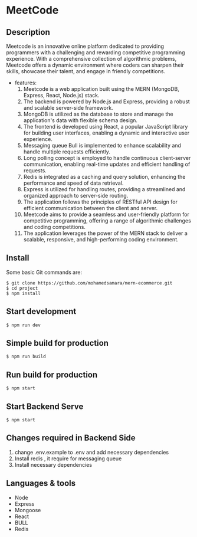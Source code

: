 # MeetCode
## Description
Meetcode is an innovative online platform dedicated to providing programmers with a challenging and rewarding competitive programming experience. With a comprehensive collection of algorithmic problems, Meetcode offers a dynamic environment where coders can sharpen their skills, showcase their talent, and engage in friendly competitions.

* features:
    1. Meetcode is a web application built using the MERN (MongoDB, Express, React, Node.js) stack.
    2. The backend is powered by Node.js and Express, providing a robust and scalable server-side framework.
    3. MongoDB is utilized as the database to store and manage the application's data with flexible schema design.
    4. The frontend is developed using React, a popular JavaScript library for building user interfaces, enabling a dynamic and interactive user experience.
    5. Messaging queue Bull is implemented to enhance scalability and handle multiple requests efficiently.
    6. Long polling concept is employed to handle continuous client-server communication, enabling real-time updates and efficient handling of requests.
    7. Redis is integrated as a caching and query solution, enhancing the performance and speed of data retrieval.
    8. Express is utilized for handling routes, providing a streamlined and organized approach to server-side routing.
    9. The application follows the principles of RESTful API design for efficient communication between the client and server.
    10. Meetcode aims to provide a seamless and user-friendly platform for competitive programming, offering a range of algorithmic challenges and coding competitions.
    11. The application leverages the power of the MERN stack to deliver a scalable, responsive, and high-performing coding environment.

## Install

Some basic Git commands are:

    $ git clone https://github.com/mohamedsamara/mern-ecommerce.git
    $ cd project
    $ npm install

## Start development
    $ npm run dev

## Simple build for production
    $ npm run build

## Run build for production
    $ npm start

## Start Backend Serve
    $ npm start

## Changes required in Backend Side
  1. change .env.example to .env and add necessary dependencies
  2. Install redis , it require for messaging queue
  3. Install necessary dependencies
   
## Languages & tools
* Node
* Express
* Mongoose
* React
* BULL
* Redis

